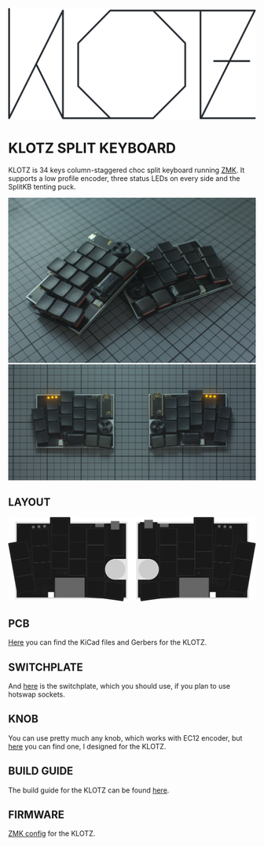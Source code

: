<picture>
  <source media="(prefers-color-scheme: dark)" srcset="/docs/images/KLOTZ_font_dark.svg">
  <source media="(prefers-color-scheme: light)" srcset="/docs/images/KLOTZ_font_bright.svg">
  <img alt="KLOTZ logo font" src="/docs/images/KLOTZ_font_bright.svg">
</picture>

# KLOTZ SPLIT KEYBOARD

KLOTZ is 34 keys column-staggered choc split keyboard running [ZMK](https://zmk.dev/). It supports a low profile encoder, three status LEDs on every side and the SplitKB tenting puck.

![KLOTZ stacked](/docs/images/KLOTZ_stack.jpg)
![KLOTZ](/docs/images/KLOTZ_main.jpg)


## LAYOUT

![KLOTZ layout](/docs/images/KLOTZ_layout.svg)


## PCB

[Here](/PCB/) you can find the KiCad files and Gerbers for the KLOTZ.


## SWITCHPLATE

And [here](/switchplate/) is the switchplate, which you should use, if you plan to use hotswap sockets.


## KNOB

You can use pretty much any knob, which works with EC12 encoder, but [here](/knob/) you can find one, I designed for the KLOTZ.


## BUILD GUIDE

The build guide for the KLOTZ can be found [here](/docs/buildguide.md).


## FIRMWARE

[ZMK config](https://github.com/GEIGEIGEIST/zmk-config-klotz) for the KLOTZ.
